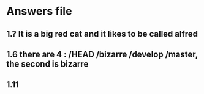 # Answers file

## 1.? It is a big red cat and it likes to be called alfred


## 1.6 there are 4 : /HEAD /bizarre /develop /master, the second is bizarre 


## 1.11

